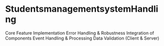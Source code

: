 # StudentsmanagementsystemHandling
Core Feature Implementation Error Handling &amp; Robustness Integration of Components Event Handling &amp; Processing Data Validation (Client &amp; Server) 
